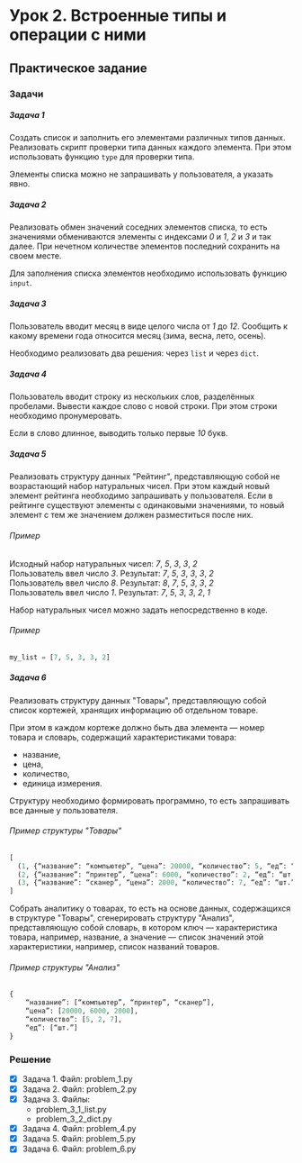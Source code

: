 # Урок 2. Встроенные типы и операции с ними

## Практическое задание

### Задачи

##### Задача 1

Создать список и заполнить его элементами различных типов данных.
Реализовать скрипт проверки типа данных каждого элемента.
При этом использовать функцию `type` для проверки типа.

Элементы списка можно не запрашивать у пользователя, а указать явно.

##### Задача 2

Реализовать обмен значений соседних элементов списка, то есть
значениями обмениваются элементы с индексами *0* и *1*, *2* и *3* и так далее.
При нечетном количестве элементов последний сохранить на своем месте.

Для заполнения списка элементов необходимо использовать функцию `input`.

##### Задача 3

Пользователь вводит месяц в виде целого числа от *1* до *12*.
Сообщить к какому времени года относится месяц (зима, весна, лето, осень).

Необходимо реализовать два решения: через `list` и через `dict`.

##### Задача 4

Пользователь вводит строку из нескольких слов, разделённых пробелами.
Вывести каждое слово с новой строки.
При этом строки необходимо пронумеровать.

Если в слово длинное, выводить только первые *10* букв.

##### Задача 5

Реализовать структуру данных "Рейтинг",
представляющую собой не возрастающий набор натуральных чисел.
При этом каждый новый элемент рейтинга необходимо запрашивать у пользователя.
Если в рейтинге существуют элементы с одинаковыми значениями,
то новый элемент с тем же значением должен разместиться после них.

###### Пример

Исходный набор натуральных чисел: *7*, *5*, *3*, *3*, *2*  
Пользователь ввел число *3*. Результат: *7*, *5*, *3*, *3*, *3*, *2*  
Пользователь ввел число *8*. Результат: *8*, *7*, *5*, *3*, *3*, *2*  
Пользователь ввел число *1*. Результат: *7*, *5*, *3*, *3*, *2*, *1*

Набор натуральных чисел можно задать непосредственно в коде.

###### Пример

```python
my_list = [7, 5, 3, 3, 2]
```

##### Задача 6

Реализовать структуру данных "Товары",
представляющую собой список кортежей,
хранящих информацию об отдельном товаре.

При этом в каждом кортеже должно быть два элемента —
номер товара и словарь, содержащий характеристиками товара:
 - название,
 - цена,
 - количество,
 - единица измерения.

Структуру необходимо формировать программно, то есть
запрашивать все данные у пользователя.

###### Пример структуры "Товары"

```python
[
  (1, {“название”: “компьютер”, “цена”: 20000, “количество”: 5, “eд”: “шт.”}),
  (2, {“название”: “принтер”, “цена”: 6000, “количество”: 2, “eд”: “шт.”}),
  (3, {“название”: “сканер”, “цена”: 2000, “количество”: 7, “eд”: “шт.”})
]
```

Собрать аналитику о товарах, то есть
на основе данных, содержащихся в структуре "Товары",
сгенерировать структуру "Анализ",
представляющую собой словарь, в котором
ключ — характеристика товара,
например, название, а
значение — список значений этой характеристики,
например, список названий товаров.

###### Пример структуры "Анализ"

```python
{
    “название”: [“компьютер”, “принтер”, “сканер”],
    “цена”: [20000, 6000, 2000],
    “количество”: [5, 2, 7],
    “ед”: [“шт.”]
}
```

### Решение

- [x] Задача 1. Файл: problem_1.py
- [x] Задача 2. Файл: problem_2.py
- [x] Задача 3. Файлы:
  - problem_3_1_list.py
  - problem_3_2_dict.py
- [x] Задача 4. Файл: problem_4.py
- [x] Задача 5. Файл: problem_5.py
- [x] Задача 6. Файл: problem_6.py
